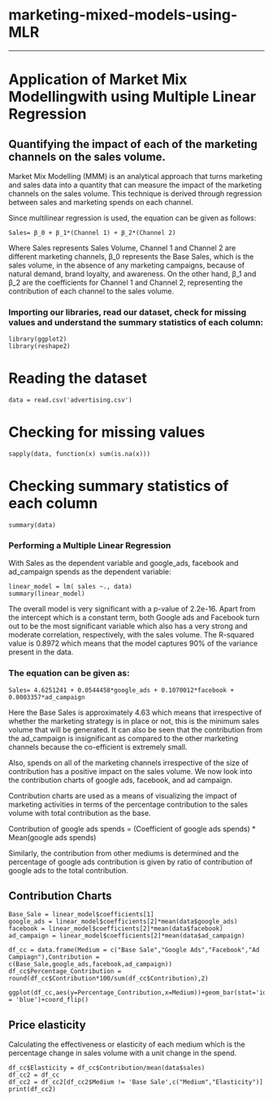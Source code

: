 # marketing-mixed-models-using-MLR
---
# Application of Market Mix Modellingwith using Multiple Linear Regression
## Quantifying the impact of each of the marketing channels on the sales volume.
Market Mix Modelling (MMM) is an analytical approach that turns marketing and sales data into a quantity that can measure the impact of the marketing channels on the sales volume. This technique is derived through regression between sales and marketing spends on each channel.

Since multilinear regression is used, the equation can be given as follows:

```Sales= β_0 + β_1*(Channel 1) + β_2*(Channel 2)```

Where Sales represents Sales Volume, Channel 1 and Channel 2 are different marketing channels, β_0 represents the Base Sales, which is the sales volume, in the absence of any marketing campaigns, because of natural demand, brand loyalty, and awareness. On the other hand, β_1 and β_2 are the coefficients for Channel 1 and Channel 2, representing the contribution of each channel to the sales volume.

### Importing our libraries, read our dataset, check for missing values and understand the summary statistics of each column:
```
library(ggplot2)
library(reshape2)
```
# Reading the dataset 
```data = read.csv('advertising.csv')```
# Checking for missing values
```sapply(data, function(x) sum(is.na(x)))```
# Checking summary statistics of each column
```summary(data)```
### Performing a Multiple Linear Regression 
With Sales as the dependent variable and google_ads, facebook and ad_campaign spends as the dependent variable:
```
linear_model = lm( sales ~., data)
summary(linear_model)
```

The overall model is very significant with a p-value of 2.2e-16. Apart from the intercept which is a constant term, both Google ads and Facebook turn out to be the most significant variable which also has a very strong and moderate correlation, respectively, with the sales volume. The R-squared value is 0.8972 which means that the model captures 90% of the variance present in the data.

### The equation can be given as:
```Sales= 4.6251241 + 0.0544458*google_ads + 0.1070012*facebook + 0.0003357*ad_campaign```

Here the Base Sales is approximately 4.63 which means that irrespective of whether the marketing strategy is in place or not, this is the minimum sales volume that will be generated. It can also be seen that the contribution from the ad_campaign is insignificant as compared to the other marketing channels because the co-efficient is extremely small.

Also, spends on all of the marketing channels irrespective of the size of contribution has a positive impact on the sales volume. We now look into the contribution charts of google ads, facebook, and ad campaign.

Contribution charts are used as a means of visualizing the impact of marketing activities in terms of the percentage contribution to the sales volume with total contribution as the base.

Contribution of google ads spends = (Coefficient of google ads spends) * Mean(google ads spends)

Similarly, the contribution from other mediums is determined and the percentage of google ads contribution is given by ratio of contribution of google ads to the total contribution.

## Contribution Charts
```
Base_Sale = linear_model$coefficients[1]
google_ads = linear_model$coefficients[2]*mean(data$google_ads)
facebook = linear_model$coefficients[2]*mean(data$facebook)
ad_campaign = linear_model$coefficients[2]*mean(data$ad_campaign)

df_cc = data.frame(Medium = c("Base Sale","Google Ads","Facebook","Ad Campiagn"),Contribution = c(Base_Sale,google_ads,facebook,ad_campaign))
df_cc$Percentage_Contribution = round(df_cc$Contribution*100/sum(df_cc$Contribution),2)

ggplot(df_cc,aes(y=Percentage_Contribution,x=Medium))+geom_bar(stat='identity',fill = 'blue')+coord_flip()
```
## Price elasticity
Calculating the effectiveness or elasticity of each medium which is the percentage change in sales volume with a unit change in the spend.
 ```
df_cc$Elasticity = df_cc$Contribution/mean(data$sales)
df_cc2 = df_cc
df_cc2 = df_cc2[df_cc2$Medium != 'Base Sale',c("Medium","Elasticity")]
print(df_cc2)
```
 
